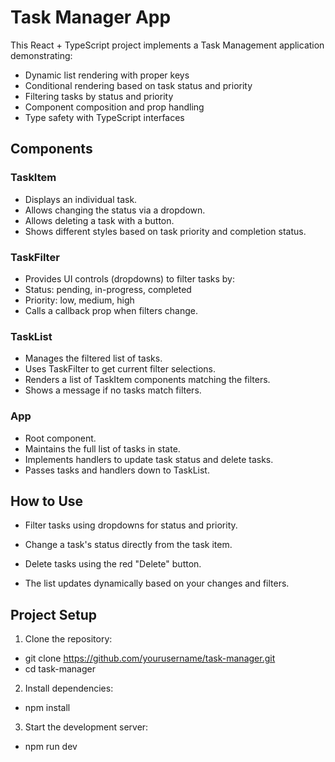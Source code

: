 # Task Manager App

This React + TypeScript project implements a Task Management application demonstrating:

- Dynamic list rendering with proper keys
- Conditional rendering based on task status and priority
- Filtering tasks by status and priority
- Component composition and prop handling
- Type safety with TypeScript interfaces


## Components
### TaskItem
- Displays an individual task.
- Allows changing the status via a dropdown.
- Allows deleting a task with a button.
- Shows different styles based on task priority and completion status.

### TaskFilter
- Provides UI controls (dropdowns) to filter tasks by:
- Status: pending, in-progress, completed
- Priority: low, medium, high
- Calls a callback prop when filters change.

### TaskList
- Manages the filtered list of tasks.
- Uses TaskFilter to get current filter selections.
- Renders a list of TaskItem components matching the filters.
- Shows a message if no tasks match filters.

### App
- Root component.
- Maintains the full list of tasks in state.
- Implements handlers to update task status and delete tasks.
- Passes tasks and handlers down to TaskList.


## How to Use
- Filter tasks using dropdowns for status and priority.

- Change a task's status directly from the task item.

- Delete tasks using the red "Delete" button.

- The list updates dynamically based on your changes and filters.


## Project Setup

1. Clone the repository:
- git clone https://github.com/yourusername/task-manager.git
- cd task-manager

2. Install dependencies:

- npm install

3. Start the development server:

- npm run dev

